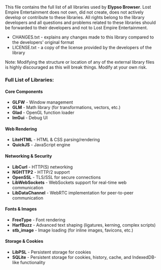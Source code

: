 This file contains the full list of all libraries used by **Elypso Browser**. Lost Empire Entertainment does not own, did not create, does not actively develop or contribute to these libraries. All rights belong to the library developers and all questions and problems related to these libraries should be forwarded to their developers and not to Lost Empire Entertainment.

- CHANGES.txt - explains any changes made to this library compared to the developers' original format
- LICENSE.txt - a copy of the license provided by the developers of the library

Note: Modifying the structure or location of any of the external library files is highly discouraged as this will break things. Modify at your own risk.

### Full List of Libraries:

#### Core Components
- **GLFW** - Window management
- **GLM** - Math library (for transformations, vectors, etc.)
- **Glad** - OpenGL function loader
- **ImGui** - Debug UI

#### Web Rendering
- **LiteHTML** - HTML & CSS parsing/rendering
- **QuickJS** - JavaScript engine

#### Networking & Security
- **LibCurl** - HTTP(S) networking
- **NGHTTP2** - HTTP/2 support
- **OpenSSL** - TLS/SSL for secure connections
- **LibWebSockets** - WebSockets support for real-time web communication
- **LibDataChannel** - WebRTC implementation for peer-to-peer communication

#### Fonts & Images
- **FreeType** - Font rendering
- **HarfBuzz** - Advanced text shaping (ligatures, kerning, complex scripts)
- **stb_image** - Image loading (for inline images, favicons, etc.)

#### Storage & Cookies
- **LibPSL** - Persistent storage for cookies
- **SQLite** - Persistent storage for cookies, history, cache, and IndexedDB-like functionality

